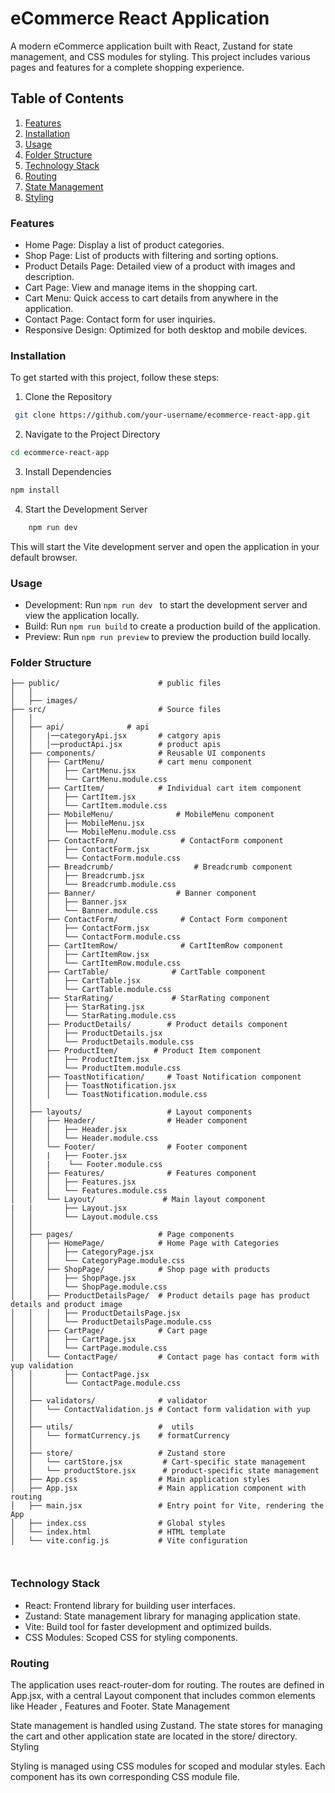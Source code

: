 # eCommerce React Application

A modern eCommerce application built with React, Zustand for state management, and CSS modules for styling. This project includes various pages and features for a complete shopping experience.

## Table of Contents

   1. [Features](#Features)
   2. [Installation](#Installation)
   3. [Usage](#Usage)
   4. [Folder Structure](#Folder-Structure)
   5. [Technology Stack](#Technology-Stack)
   6. [Routing](#Routing)
   7. [State Management](#State-Management)
   8. [Styling](#Styling)

### Features

   - Home Page: Display a list of product categories.
   - Shop Page: List of products with filtering and sorting options.
   - Product Details Page: Detailed view of a product with images and description.
   - Cart Page: View and manage items in the shopping cart.
   - Cart Menu: Quick access to cart details from anywhere in the application.
   - Contact Page: Contact form for user inquiries.
   - Responsive Design: Optimized for both desktop and mobile devices.

### Installation

To get started with this project, follow these steps:

   1. Clone the Repository
```bash
 git clone https://github.com/your-username/ecommerce-react-app.git
```
2. Navigate to the Project Directory

```bash
cd ecommerce-react-app
```
3. Install Dependencies

```bash
npm install
```
4. Start the Development Server

```bash
    npm run dev
```
This will start the Vite development server and open the application in your default browser.

### Usage

   - Development: Run ```npm run dev ``` to start the development server and view the application locally.
  - Build: Run ```npm run build``` to create a production build of the application.
  - Preview: Run ```npm run preview``` to preview the production build locally.

### Folder Structure

```less
├── public/                      # public files  
│   │
│   ├── images/                                 
├── src/                         # Source files  
│   │
│   ├── api/              # api
│   │   |──categoryApi.jsx       # catgory apis
│   │   │──productApi.jsx        # product apis
│   ├── components/              # Reusable UI components
│   │   ├── CartMenu/            # cart menu component
│   │   │   ├── CartMenu.jsx
│   │   │   └── CartMenu.module.css
│   │   ├── CartItem/            # Individual cart item component
│   │   │   ├── CartItem.jsx
│   │   │   └── CartItem.module.css
│   │   ├── MobileMenu/              # MobileMenu component
│   │   │   ├── MobileMenu.jsx
│   │   │   └── MobileMenu.module.css
│   │   ├── ContactForm/              # ContactForm component
│   │   │   ├── ContactForm.jsx
│   │   │   └── ContactForm.module.css
│   │   ├── Breadcrumb/                  # Breadcrumb component
│   │   │   ├── Breadcrumb.jsx
│   │   │   └── Breadcrumb.module.css
│   │   ├── Banner/                  # Banner component
│   │   │   ├── Banner.jsx
│   │   │   └── Banner.module.css
│   │   ├── ContactForm/              # Contact Form component
│   │   │   ├── ContactForm.jsx
│   │   │   └── ContactForm.module.css
│   │   ├── CartItemRow/              # CartItemRow component
│   │   │   ├── CartItemRow.jsx
│   │   │   └── CartItemRow.module.css
│   │   ├── CartTable/              # CartTable component
│   │   │   ├── CartTable.jsx
│   │   │   └── CartTable.module.css
│   │   ├── StarRating/             # StarRating component
│   │   │   ├── StarRating.jsx
│   │   │   └── StarRating.module.css
│   │   ├── ProductDetails/        # Product details component
│   │   │   ├── ProductDetails.jsx
│   │   │   └── ProductDetails.module.css
│   │   ├── ProductItem/        # Product Item component
│   │   │   ├── ProductItem.jsx
│   │   │   └── ProductItem.module.css
│   │   ├── ToastNotification/     # Toast Notification component
│   │   │   ├── ToastNotification.jsx
│   │   │   └── ToastNotification.module.css
│   │
│   ├── layouts/                   # Layout components
│   │   ├── Header/                # Header component
│   │   │   ├── Header.jsx
│   │   │   └── Header.module.css
│   │   └── Footer/                # Footer component
│   │   |   ├── Footer.jsx
│   │   |    └── Footer.module.css
│   │   ├── Features/              # Features component
│   │   │   ├── Features.jsx
│   │   │   └── Features.module.css
│   │   └── Layout/               # Main layout component
|   |       ├── Layout.jsx
│   │       └── Layout.module.css
│   │
│   ├── pages/                   # Page components
│   │   ├── HomePage/            # Home Page with Categories
│   │   │   ├── CategoryPage.jsx
│   │   │   └── CategoryPage.module.css
│   │   ├── ShopPage/            # Shop page with products
│   │   │   ├── ShopPage.jsx
│   │   │   └── ShopPage.module.css
│   │   ├── ProductDetailsPage/  # Product details page has product details and product image
│   │   │   ├── ProductDetailsPage.jsx
│   │   │   └── ProductDetailsPage.module.css
│   │   ├── CartPage/            # Cart page
│   │   │   ├── CartPage.jsx
│   │   │   └── CartPage.module.css
│   │   └── ContactPage/         # Contact page has contact form with yup validation
│   │       ├── ContactPage.jsx
│   │       └── ContactPage.module.css
│   │
│   ├── validators/              # validator
│   │   └── ContactValidation.js # Contact form validation with yup
│   │
│   ├── utils/                   #  utils
│   │   └── formatCurrency.js    # formatCurrency
│   │
│   ├── store/                   # Zustand store
│   │   └── cartStore.jsx         # Cart-specific state management
│   │   └── productStore.jsx      # product-specific state management
│   ├── App.css                  # Main application styles
│   ├── App.jsx                  # Main application component with routing
│   ├── main.jsx                 # Entry point for Vite, rendering the App
│   ├── index.css                # Global styles
│   └── index.html               # HTML template
│   └── vite.config.js           # Vite configuration
  
  
```

### Technology Stack

   - React: Frontend library for building user interfaces.
   - Zustand: State management library for managing application state.
   - Vite: Build tool for faster development and optimized builds.
   - CSS Modules: Scoped CSS for styling components.

### Routing

The application uses react-router-dom for routing. The routes are defined in App.jsx, with a central Layout component that includes common elements like Header , Features and Footer.
State Management

State management is handled using Zustand. The state stores for managing the cart and other application state are located in the store/ directory.
Styling

Styling is managed using CSS modules for scoped and modular styles. Each component has its own corresponding CSS module file.

